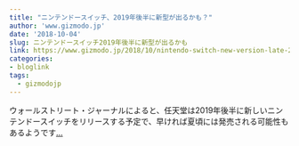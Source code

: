 ```yaml
---
title: "ニンテンドースイッチ、2019年後半に新型が出るかも？"
author: 'www.gizmodo.jp'
date: '2018-10-04'
slug: ニンテンドースイッチ2019年後半に新型が出るかも
link: https://www.gizmodo.jp/2018/10/nintendo-switch-new-version-late-2019.html
categories:
- bloglink
tags:
  - gizmodojp
---
```


ウォールストリート・ジャーナルによると、任天堂は2019年後半に新しいニンテンドースイッチをリリースする予定で、早ければ夏頃には発売される可能性もあるようです[... <i class="fas fa-external-link-alt"></i>](https://www.gizmodo.jp/2018/10/nintendo-switch-new-version-late-2019.html)

